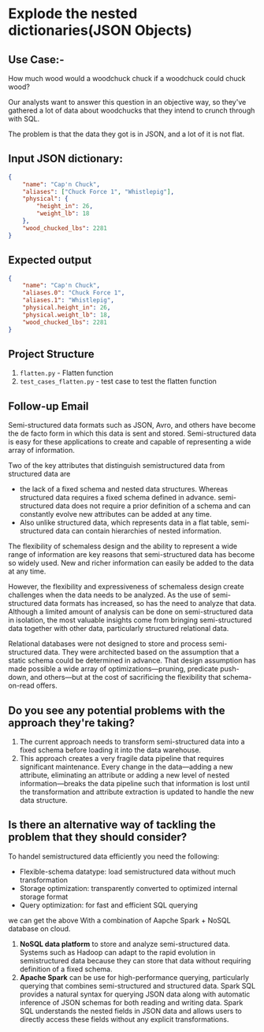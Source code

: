 # Explode the nested dictionaries(JSON Objects)

## Use Case:-
How much wood would a woodchuck chuck if a woodchuck could chuck wood?

Our analysts want to answer this question in an objective way, so they've
gathered a lot of data about woodchucks that they intend to crunch through
with SQL.

The problem is that the data they got is in JSON, and a lot of it is
not flat.

## Input JSON dictionary: 

```json
{
    "name": "Cap'n Chuck",
    "aliases": ["Chuck Force 1", "Whistlepig"],
    "physical": {
        "height_in": 26,
        "weight_lb": 18
    },
    "wood_chucked_lbs": 2281
}
```

## Expected output

```json
{
    "name": "Cap'n Chuck",
    "aliases.0": "Chuck Force 1",
    "aliases.1": "Whistlepig",
    "physical.height_in": 26,
    "physical.weight_lb": 18,
    "wood_chucked_lbs": 2281
}
```

## Project Structure
1. `flatten.py` -  Flatten function
2. `test_cases_flatten.py` - test case to test the flatten function

## Follow-up Email
Semi-structured data formats such as JSON, Avro, and others have become the de facto form in which this data is sent and stored. Semi-structured data is easy for these applications to create and capable of representing a wide array of information.

Two of the key attributes that distinguish semistructured data from structured data are 
- the lack of a fixed schema and nested data structures. Whereas structured data requires a fixed schema defined in advance. semi-structured data does not require a prior definition of a schema and can constantly evolve new attributes can be added at any time. 
- Also unlike structured data, which represents data in a flat table, semi-structured data can contain hierarchies of nested
information.

The flexibility of schemaless design and the ability to represent a wide range of information are key reasons that semi-structured data has become so widely used. New and richer information can easily be added to the data at any time.

However, the flexibility and expressiveness of schemaless design create challenges when the data needs to be analyzed. As the use of semi-structured data formats has increased, so has the need to analyze that data. Although a limited amount of analysis can be done on semi-structured data in isolation, the most valuable insights come from bringing semi-structured data together with other data, particularly structured relational data. 

Relational databases were not designed to store and process semi-structured data. They were architected based on the assumption that a static schema could be determined in advance. That design assumption has made possible a wide array of optimizations—pruning, predicate push-down, and others—but at the cost of sacrificing the flexibility that schema-on-read offers.

## Do you see any potential problems with the approach they're taking? 
1. The current approach needs to transform semi-structured data into a fixed schema before loading it into the data warehouse.
2. This approach creates a very fragile data pipeline that requires significant maintenance. Every change in the data—adding a new attribute, eliminating an attribute or adding a new level of nested information—breaks the data pipeline such that information is lost until the transformation and attribute extraction is updated to handle the new data structure.

## Is there an alternative way of tackling the problem that they should consider?
To handel semistructured data efficiently you need the following:
- Flexible-schema datatype: load semistructured data without much transformation
- Storage optimization: transparently converted to optimized internal storage format
- Query optimization: for fast and efficient SQL querying

we can get the above With a combination of Aapche Spark + NoSQL database on cloud.
1. **NoSQL data platform** to store and analyze semi-structured data. Systems such as Hadoop can adapt to the rapid evolution in semistructured data because they can store that data without requiring definition of a fixed schema. 
2. **Apache Spark** can be use for high-performance querying, particularly querying that combines semi-structured and
structured data. Spark SQL provides a natural syntax for querying JSON data along with automatic inference of JSON schemas for both reading and writing data. Spark SQL understands the nested fields in JSON data and allows users to directly access these fields without any explicit transformations.
